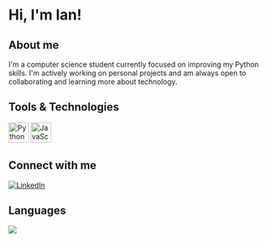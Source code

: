 # Hi, I'm Ian! 

## About me 

I'm a computer science student currently focused on improving my Python skills. I'm actively working on personal projects and am always open to collaborating and learning more about technology.

## Tools & Technologies

<p align="left">
  <img src="https://cdn.jsdelivr.net/gh/devicons/devicon/icons/python/python-original.svg" width="40" height="40" alt="Python"/>
  <img src="https://cdn.jsdelivr.net/gh/devicons/devicon/icons/javascript/javascript-original.svg" width="40" height="40" alt="JavaScript"/>
</p>

## Connect with me

<a href="https://linkedin.com/in/ian-nicolas-dev" target="_blank">
  <img src="https://img.shields.io/badge/LinkedIn-%231E77B5.svg?&style=for-the-badge&logo=linkedin&logoColor=white" alt="LinkedIn"/>
</a>

## Languages

<div align="left">
  <img src="https://github-readme-stats.vercel.app/api/top-langs/?username=iannicolasdev&layout=compact&theme=github_dark" />
</div>

